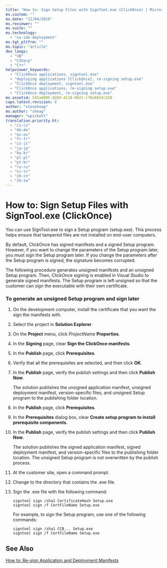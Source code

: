 ```yaml
---
title: "How to: Sign Setup Files with SignTool.exe (ClickOnce) | Microsoft Docs"
ms.custom: ""
ms.date: "11/04/2016"
ms.reviewer: ""
ms.suite: ""
ms.technology: 
  - "vs-ide-deployment"
ms.tgt_pltfrm: ""
ms.topic: "article"
dev_langs: 
  - "VB"
  - "CSharp"
  - "C++"
helpviewer_keywords: 
  - "ClickOnce applications, signtool.exe"
  - "deploying applications [ClickOnce], re-signing setup.exe"
  - "ClickOnce deployment, signtool.exe"
  - "ClickOnce applications, re-signing setup.exe"
  - "ClickOnce deployment, re-signing setup.exe"
ms.assetid: 545a4005-d283-4110-9821-c78a9833c250
caps.latest.revision: 8
author: "stevehoag"
ms.author: "shoag"
manager: "wpickett"
translation.priority.ht: 
  - "cs-cz"
  - "de-de"
  - "es-es"
  - "fr-fr"
  - "it-it"
  - "ja-jp"
  - "ko-kr"
  - "pl-pl"
  - "pt-br"
  - "ru-ru"
  - "tr-tr"
  - "zh-cn"
  - "zh-tw"
---
```

# How to: Sign Setup Files with SignTool.exe (ClickOnce)
You can use SignTool.exe to sign a Setup program (setup.exe). This process helps ensure that tampered files are not installed on end-user computers.  
  
 By default, ClickOnce has signed manifests and a signed Setup program. However, if you want to change the parameters of the Setup program later, you must sign the Setup program later. If you change the parameters after the Setup program is signed, the signature becomes corrupted.  
  
 The following procedure generates unsigned manifests and an unsigned Setup program. Then, ClickOnce signing is enabled in Visual Studio to generate signed manifests. The Setup program is left unsigned so that the customer can sign the executable with their own certificate.  
  
### To generate an unsigned Setup program and sign later  
  
1.  On the development computer, install the certificate that you want the sign the manifests with.  
  
2.  Select the project in **Solution Explorer**.  
  
3.  On the **Project** menu, click *ProjectName* **Properties**.  
  
4.  In the **Signing** page, clear **Sign the ClickOnce manifests**.  
  
5.  In the **Publish** page, click **Prerequisites**.  
  
6.  Verify that all the prerequisites are selected, and then click **OK**.  
  
7.  In the **Publish** page, verify the publish settings and then click **Publish Now**.  
  
     The solution publishes the unsigned application manifest, unsigned deployment manifest, version-specific files, and unsigned Setup program to the publishing folder location.  
  
8.  In the **Publish** page, click **Prerequisites**.  
  
9. In the **Prerequisites** dialog box, clear **Create setup program to install prerequisite components**.  
  
10. In the **Publish** page, verify the publish settings and then click **Publish Now**.  
  
     The solution publishes the signed application manifest, signed deployment manifest, and version-specific files to the publishing folder location. The unsigned Setup program is not overwritten by the publish process.  
  
11. At the customer site, open a command prompt.  
  
12. Change to the directory that contains the .exe file.  
  
13. Sign the .exe file with the following command:  
  
    ```  
    signtool sign /sha1 CertificateHash Setup.exe  
    signtool sign /f CertFileName Setup.exe  
    ```  
  
     For example, to sign the Setup program, use one of the following commands:  
  
    ```  
    signtool sign /sha1 CCB... Setup.exe  
    signtool sign /f CertFileName Setup.exe  
    ```  
  
## See Also  
 [How to: Re-sign Application and Deployment Manifests](../deployment/how-to-re-sign-application-and-deployment-manifests.md)